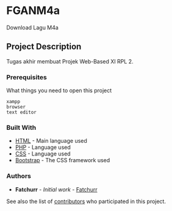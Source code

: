 # FGANM4a
Download Lagu M4a


## Project Description

Tugas akhir membuat Projek Web-Based XI RPL 2.


### Prerequisites

What things you need to open this project

```
xampp
browser
text editor
```

### Built With

* [HTML](https://html.com/) - Main language used
* [PHP](https://php.net/) - Language used
* [CSS](https://www.w3.org/Style/CSS/Overview.en.html) - Language used
* [Bootstrap](https://getbootstrap.com/) - The CSS framework used


### Authors

* **Fatchurr** - *Initial work* - [Fatchurr](https://github.com/Fatchurr)

See also the list of [contributors](https://github.com/Fatchurr/FGANM4a/contributors) who participated in this project.
